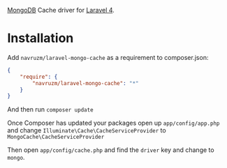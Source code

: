 [MongoDB](http://www.mongodb.org/) Cache driver for [Laravel 4](http://laravel.com/).

Installation
============

Add `navruzm/laravel-mongo-cache` as a requirement to composer.json:

```json
{
    "require": {
        "navruzm/laravel-mongo-cache": "*"
    }
}
```
And then run `composer update`

Once Composer has updated your packages open up `app/config/app.php` and change `Illuminate\Cache\CacheServiceProvider` to `MongoCache\CacheServiceProvider`

Then open `app/config/cache.php` and find the `driver` key and change to `mongo`.